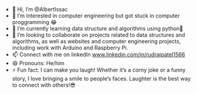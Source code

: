 - 👋 Hi, I’m @AlbertIssac
- 👀 I’m interested in computer engineering but got stuck in computer proggramming 😂
- 🌱 I’m currently learning data structure and algorithms using python🐍
- 💞️ I’m looking to collaborate on projects related to data structures and algorithms, as well as websites and computer engineering projects, including work with Arduino and Raspberry Pi. 
- 📫 Connect with me on linkedIn www.linkedin.com/in/rudrajpatel1566
- 😄 Pronouns: He/him
- ⚡ Fun fact: I can make you laugh! Whether it’s a corny joke or a funny story, I love bringing a smile to people’s faces. Laughter is the best way to connect with others!😎

<!---
AlbertIssac/AlbertIssac is a ✨ special ✨ repository because its `README.md` (this file) appears on your GitHub profile.
You can click the Preview link to take a look at your changes.
--->
